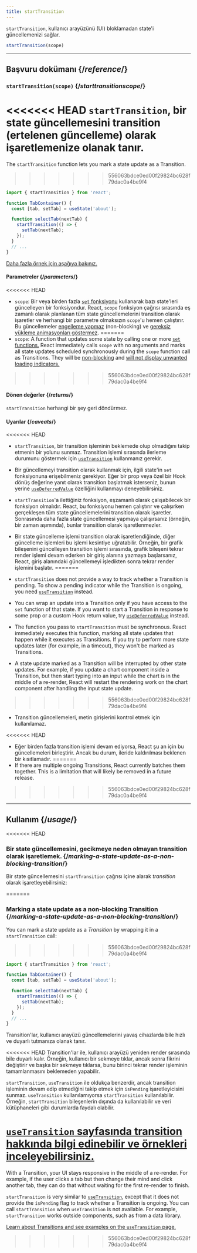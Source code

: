```yaml
---
title: startTransition
---
```


<Intro>

`startTransition`, kullanıcı arayüzünü (UI) bloklamadan state'i güncellemenizi sağlar.

```js
startTransition(scope)
```

</Intro>

<InlineToc />

---

## Başvuru dokümanı {/*reference*/}

### `startTransition(scope)` {/*starttransitionscope*/}

<<<<<<< HEAD
`startTransition`, bir state güncellemesini transition (ertelenen güncelleme) olarak işaretlemenize olanak tanır.
=======
The `startTransition` function lets you mark a state update as a Transition.
>>>>>>> 556063bdce0ed00f29824bc628f79dac0a4be9f4

```js {7,9}
import { startTransition } from 'react';

function TabContainer() {
  const [tab, setTab] = useState('about');

  function selectTab(nextTab) {
    startTransition(() => {
      setTab(nextTab);
    });
  }
  // ...
}
```

[Daha fazla örnek için aşağıya bakınız.](#usage)

#### Parametreler {/*parameters*/}

<<<<<<< HEAD
* `scope`: Bir veya birden fazla [`set` fonksiyonu](/reference/react/useState#setstate) kullanarak bazı state'leri güncelleyen bir fonksiyondur. React, `scope` fonksiyon çağrısı sırasında eş zamanlı olarak planlanan tüm state güncellemelerini transition olarak işaretler ve herhangi bir parametre olmaksızın `scope`'u hemen çalıştırır. Bu güncellemeler [engelleme yapmaz](/reference/react/useTransition#marking-a-state-update-as-a-non-blocking-transition) (non-blocking) ve [gereksiz yükleme animasyonları göstermez](/reference/react/useTransition#preventing-unwanted-loading-indicators).
=======
* `scope`: A function that updates some state by calling one or more [`set` functions.](/reference/react/useState#setstate) React immediately calls `scope` with no arguments and marks all state updates scheduled synchronously during the `scope` function call as Transitions. They will be [non-blocking](/reference/react/useTransition#marking-a-state-update-as-a-non-blocking-transition) and [will not display unwanted loading indicators.](/reference/react/useTransition#preventing-unwanted-loading-indicators)
>>>>>>> 556063bdce0ed00f29824bc628f79dac0a4be9f4

#### Dönen değerler {/*returns*/}

`startTransition` herhangi bir şey geri döndürmez.

#### Uyarılar {/*caveats*/}

<<<<<<< HEAD
* `startTransition`, bir transition işleminin beklemede olup olmadığını takip etmenin bir yolunu sunmaz. Transition işlemi sırasında ilerleme durumunu göstermek için [`useTransition`](/reference/react/useTransition) kullanmanız gerekir.

* Bir güncellemeyi transition olarak kullanmak için, ilgili state'in `set` fonksiyonuna erişebilmeniz gerekiyor. Eğer bir prop veya özel bir Hook dönüş değerine yanıt olarak transition başlatmak isterseniz, bunun yerine [`useDeferredValue`](/reference/react/useDeferredValue) özelliğini kullanmayı deneyebilirsiniz.

* `startTransition`'a ilettiğiniz fonksiyon, eşzamanlı olarak çalışabilecek bir fonksiyon olmalıdır. React, bu fonksiyonu hemen çalıştırır ve çalışırken gerçekleşen tüm state güncellemelerini transition olarak işaretler. Sonrasında daha fazla state güncellemesi yapmaya çalışırsanız (örneğin, bir zaman aşımında), bunlar transition olarak işaretlenmezler.

* Bir state güncelleme işlemi transition olarak işaretlendiğinde, diğer güncelleme işlemleri bu işlemi kesintiye uğratabilir. Örneğin, bir grafik bileşenini güncelleyen transition işlemi sırasında, grafik bileşeni tekrar render işlemi devam ederken bir giriş alanına yazmaya başlarsanız, React, giriş alanındaki güncellemeyi işledikten sonra tekrar render işlemini başlatır.
=======
* `startTransition` does not provide a way to track whether a Transition is pending. To show a pending indicator while the Transition is ongoing, you need [`useTransition`](/reference/react/useTransition) instead.

* You can wrap an update into a Transition only if you have access to the `set` function of that state. If you want to start a Transition in response to some prop or a custom Hook return value, try [`useDeferredValue`](/reference/react/useDeferredValue) instead.

* The function you pass to `startTransition` must be synchronous. React immediately executes this function, marking all state updates that happen while it executes as Transitions. If you try to perform more state updates later (for example, in a timeout), they won't be marked as Transitions.

* A state update marked as a Transition will be interrupted by other state updates. For example, if you update a chart component inside a Transition, but then start typing into an input while the chart is in the middle of a re-render, React will restart the rendering work on the chart component after handling the input state update.
>>>>>>> 556063bdce0ed00f29824bc628f79dac0a4be9f4

* Transition güncellemeleri, metin girişlerini kontrol etmek için kullanılamaz.

<<<<<<< HEAD
* Eğer birden fazla transition işlemi devam ediyorsa, React şu an için bu güncellemeleri birleştirir. Ancak bu durum, ileride kaldırılması beklenen bir kısıtlamadır.
=======
* If there are multiple ongoing Transitions, React currently batches them together. This is a limitation that will likely be removed in a future release.
>>>>>>> 556063bdce0ed00f29824bc628f79dac0a4be9f4

---

## Kullanım {/*usage*/}

<<<<<<< HEAD
### Bir state güncellemesini, gecikmeye neden olmayan transition olarak işaretlemek. {/*marking-a-state-update-as-a-non-blocking-transition*/}

Bir state güncellemesini `startTransition` çağrısı içine alarak *transition* olarak işaretleyebilirsiniz:

=======
### Marking a state update as a non-blocking Transition {/*marking-a-state-update-as-a-non-blocking-transition*/}

You can mark a state update as a *Transition* by wrapping it in a `startTransition` call:
>>>>>>> 556063bdce0ed00f29824bc628f79dac0a4be9f4

```js {7,9}
import { startTransition } from 'react';

function TabContainer() {
  const [tab, setTab] = useState('about');

  function selectTab(nextTab) {
    startTransition(() => {
      setTab(nextTab);
    });
  }
  // ...
}
```

Transition'lar, kullanıcı arayüzü güncellemelerini yavaş cihazlarda bile hızlı ve duyarlı tutmanıza olanak tanır.

<<<<<<< HEAD
Transition'lar ile, kullanıcı arayüzü yeniden render sırasında bile duyarlı kalır. Örneğin, kullanıcı bir sekmeye tıklar, ancak sonra fikrini değiştirir ve başka bir sekmeye tıklarsa, bunu birinci tekrar render işleminin tamamlanmasını beklemeden yapabilir.

<Note>

`startTransition`, `useTransition` ile oldukça benzerdir, ancak transition işleminin devam edip etmediğini takip etmek için `isPending` işaretleyicisini sunmaz. `useTransition` kullanılamıyorsa `startTransition` kullanılabilir. Örneğin, `startTransition` bileşenlerin dışında da kullanılabilir ve veri kütüphaneleri gibi durumlarda faydalı olabilir.

[`useTransition` sayfasında transition hakkında bilgi edinebilir ve örnekleri inceleyebilirsiniz.](/reference/react/useTransition)
=======
With a Transition, your UI stays responsive in the middle of a re-render. For example, if the user clicks a tab but then change their mind and click another tab, they can do that without waiting for the first re-render to finish.

<Note>

`startTransition` is very similar to [`useTransition`](/reference/react/useTransition), except that it does not provide the `isPending` flag to track whether a Transition is ongoing. You can call `startTransition` when `useTransition` is not available. For example, `startTransition` works outside components, such as from a data library.

[Learn about Transitions and see examples on the `useTransition` page.](/reference/react/useTransition)
>>>>>>> 556063bdce0ed00f29824bc628f79dac0a4be9f4

</Note>
